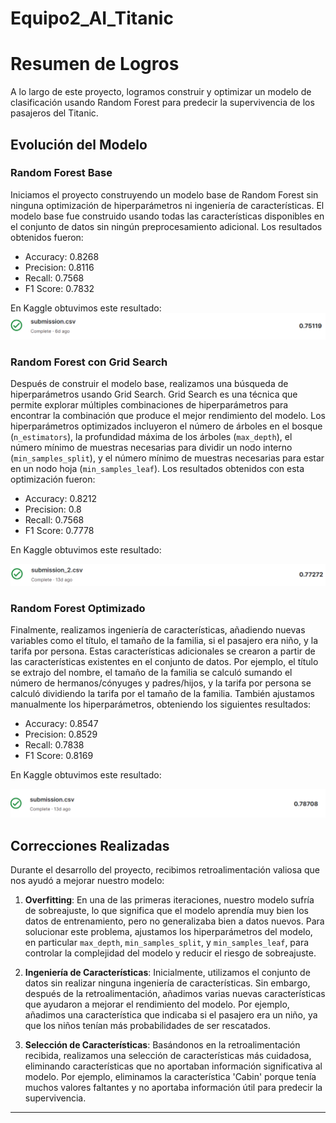 # Equipo2_AI_Titanic

# Resumen de Logros

A lo largo de este proyecto, logramos construir y optimizar un modelo de clasificación usando Random Forest para predecir la supervivencia de los pasajeros del Titanic.

## Evolución del Modelo

### Random Forest Base
Iniciamos el proyecto construyendo un modelo base de Random Forest sin ninguna optimización de hiperparámetros ni ingeniería de características. El modelo base fue construido usando todas las características disponibles en el conjunto de datos sin ningún preprocesamiento adicional. Los resultados obtenidos fueron:

- Accuracy: 0.8268
- Precision: 0.8116
- Recall: 0.7568
- F1 Score: 0.7832

En Kaggle obtuvimos este resultado:
![Random Forest Base](imagenes/RandomForestBase.PNG)

### Random Forest con Grid Search
Después de construir el modelo base, realizamos una búsqueda de hiperparámetros usando Grid Search. Grid Search es una técnica que permite explorar múltiples combinaciones de hiperparámetros para encontrar la combinación que produce el mejor rendimiento del modelo. Los hiperparámetros optimizados incluyeron el número de árboles en el bosque (`n_estimators`), la profundidad máxima de los árboles (`max_depth`), el número mínimo de muestras necesarias para dividir un nodo interno (`min_samples_split`), y el número mínimo de muestras necesarias para estar en un nodo hoja (`min_samples_leaf`). Los resultados obtenidos con esta optimización fueron:

- Accuracy: 0.8212
- Precision: 0.8
- Recall: 0.7568
- F1 Score: 0.7778

En Kaggle obtuvimos este resultado:

![Random Forest Grid](imagenes/RandomForestGrid.PNG)

### Random Forest Optimizado
Finalmente, realizamos ingeniería de características, añadiendo nuevas variables como el título, el tamaño de la familia, si el pasajero era niño, y la tarifa por persona. Estas características adicionales se crearon a partir de las características existentes en el conjunto de datos. Por ejemplo, el título se extrajo del nombre, el tamaño de la familia se calculó sumando el número de hermanos/cónyuges y padres/hijos, y la tarifa por persona se calculó dividiendo la tarifa por el tamaño de la familia. También ajustamos manualmente los hiperparámetros, obteniendo los siguientes resultados:

- Accuracy: 0.8547
- Precision: 0.8529
- Recall: 0.7838
- F1 Score: 0.8169

En Kaggle obtuvimos este resultado:

![Random Forest Optimizado](imagenes/RandomForestOptimizado.PNG)

## Correcciones Realizadas

Durante el desarrollo del proyecto, recibimos retroalimentación valiosa que nos ayudó a mejorar nuestro modelo:

1. **Overfitting**: En una de las primeras iteraciones, nuestro modelo sufría de sobreajuste, lo que significa que el modelo aprendía muy bien los datos de entrenamiento, pero no generalizaba bien a datos nuevos. Para solucionar este problema, ajustamos los hiperparámetros del modelo, en particular `max_depth`, `min_samples_split`, y `min_samples_leaf`, para controlar la complejidad del modelo y reducir el riesgo de sobreajuste.

2. **Ingeniería de Características**: Inicialmente, utilizamos el conjunto de datos sin realizar ninguna ingeniería de características. Sin embargo, después de la retroalimentación, añadimos varias nuevas características que ayudaron a mejorar el rendimiento del modelo. Por ejemplo, añadimos una característica que indicaba si el pasajero era un niño, ya que los niños tenían más probabilidades de ser rescatados.

3. **Selección de Características**: Basándonos en la retroalimentación recibida, realizamos una selección de características más cuidadosa, eliminando características que no aportaban información significativa al modelo. Por ejemplo, eliminamos la característica 'Cabin' porque tenía muchos valores faltantes y no aportaba información útil para predecir la supervivencia.

---


